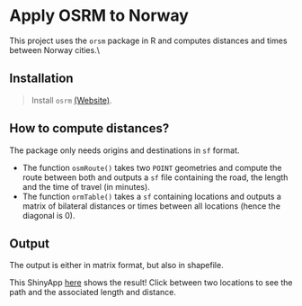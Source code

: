 # Apply OSRM to Norway

This project uses the `orsm` package in R and computes distances and times between Norway cities.\

## Installation

> Install `osrm` [(Website)]("https://project-osrm.org).

## How to compute distances?

The package only needs origins and destinations in `sf` format. 

- The function `osmRoute()` takes two `POINT` geometries and compute the route between both and outputs a `sf` file containing the road, the length and the time of travel (in minutes). 
- The function `ormTable()` takes a `sf` containing locations and outputs a matrix of bilateral distances or times between all locations (hence the diagonal is 0).
## Output

The output is either in matrix format, but also in shapefile.

This ShinyApp [here](https://dz683z-mateo.shinyapps.io/osrm_norway) shows the result! Click between two locations to see the path and the associated length and distance.
